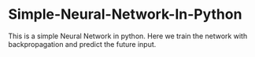 # Simple-Neural-Network-In-Python
This is a simple Neural Network in python. Here we train the network with backpropagation and predict the future input.

